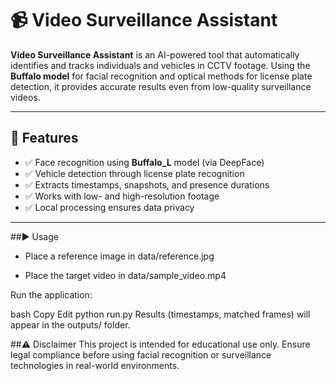 # 📹 Video Surveillance Assistant

**Video Surveillance Assistant** is an AI-powered tool that automatically identifies and tracks individuals and vehicles in CCTV footage. Using the **Buffalo model** for facial recognition and optical methods for license plate detection, it provides accurate results even from low-quality surveillance videos.

---

## 🔧 Features

- ✅ Face recognition using **Buffalo_L** model (via DeepFace)
- ✅ Vehicle detection through license plate recognition
- ✅ Extracts timestamps, snapshots, and presence durations
- ✅ Works with low- and high-resolution footage
- ✅ Local processing ensures data privacy

---

##▶️ Usage
- Place a reference image in data/reference.jpg

- Place the target video in data/sample_video.mp4

Run the application:

bash
Copy
Edit
python run.py
Results (timestamps, matched frames) will appear in the outputs/ folder.


##⚠️ Disclaimer
This project is intended for educational use only. Ensure legal compliance before using facial recognition or surveillance technologies in real-world environments.


